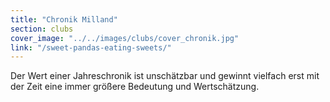 ```yaml
---
title: "Chronik Milland"
section: clubs
cover_image: "../../images/clubs/cover_chronik.jpg"
link: "/sweet-pandas-eating-sweets/"
---
```

Der Wert einer Jahreschronik ist unschätzbar und gewinnt vielfach erst mit der Zeit eine immer größere Bedeutung und Wertschätzung.